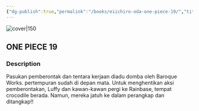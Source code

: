 ```yaml
---
{"dg-publish":true,"permalink":"/books/eiichiro-oda-one-piece-19/","title":"\"ONE PIECE 19\"","tags":["manga","Fantasy"]}
---
```




![cover|150](http://books.google.com/books/content?id=qsrLDwAAQBAJ&printsec=frontcover&img=1&zoom=1&edge=curl&source=gbs_api)

## ONE PIECE 19

### Description

Pasukan pemberontak dan tentara kerjaan diadu domba oleh Baroque Works. pertempuran sudah di depan mata. Untuk menghentikan aksi pemberontakan, Luffy dan kawan-kawan pergi ke Rainbase, tempat crocodile berada. Namun, mereka jatuh ke dalam perangkap dan ditangkap!!
```